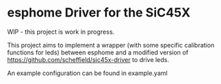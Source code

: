 # esphome Driver for the SiC45X
WIP - this project is work in progress.

This project aims to implement a wrapper (with some specific calibration functions for leds) between esphome and a modified version of https://github.com/scheffield/sic45x-driver to drive leds.

An example configuration can be found in example.yaml
